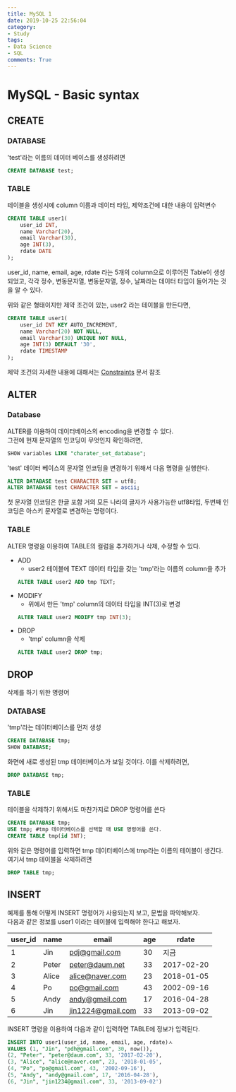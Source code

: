 ```yaml
---
title: MySQL 1
date: 2019-10-25 22:56:04
category: 
- Study
tags: 
- Data Science
- SQL
comments: True
---
```

# MySQL - Basic syntax
## CREATE
### DATABASE
'test'라는 이름의 데이터 베이스를 생성하려면
```sql
CREATE DATABASE test;
```
### TABLE
테이블을 생성시에 column 이름과 데이터 타입, 제약조건에 대한 내용이 입력변수
```sql
CREATE TABLE user1(
    user_id INT,
    name Varchar(20),
    email Varchar(30),
    age INT(3),
    rdate DATE
);
```
user_id, name, email, age, rdate 라는 5개의 column으로 이루어진 Table이 생성되었고, 각각 정수, 변동문자열, 변동문자열, 정수, 날짜라는 데이터 타입이 들어가는 것을 알 수 있다.

위와 같은 형태이지만 제약 조건이 있는, user2 라는 테이블을 만든다면,
```sql
CREATE TABLE user1(
    user_id INT KEY AUTO_INCREMENT,
    name Varchar(20) NOT NULL,
    email Varchar(30) UNIQUE NOT NULL,
    age INT(3) DEFAULT '30',
    rdate TIMESTAMP
);
```
제약 조건의 자세한 내용에 대해서는 [Constraints](https://) 문서 참조
<!--more-->
## ALTER
### Database
ALTER를 이용하여 데이터베이스의 encoding을 변경할 수 있다.</br>
그전에 현재 문자열의 인코딩이 무엇인지 확인하려면,
```sql
SHOW variables LIKE "charater_set_database";
```

'test' 데이터 베이스의 문자열 인코딩을 변경하기 위해서 다음 명령을 실행한다.
```sql
ALTER DATABASE test CHARACTER SET = utf8;
ALTER DATABASE test CHARACTER SET = ascii;
```
첫 문자열 인코딩은 한글 포함 거의 모든 나라의 글자가 사용가능한 utf8타입, 두번째 인코딩은 아스키 문자열로 변경하는 명령이다.
### TABLE
ALTER 명령을 이용하여 TABLE의 컬럼을 추가하거나 삭제, 수정할 수 있다.
- ADD
    - user2 테이블에 TEXT 데이터 타입을 갖는 'tmp'라는 이름의 column을 추가
    ```sql
    ALTER TABLE user2 ADD tmp TEXT;
    ```
- MODIFY
    - 위에서 만든 'tmp' column의 데이터 타입을 INT(3)로 변경
    ```sql
    ALTER TABLE user2 MODIFY tmp INT(3);
    ```
- DROP
    - 'tmp' column을 삭제
    ```sql
    ALTER TABLE user2 DROP tmp;
    ```

## DROP
삭제를 하기 위한 명령어
### DATABASE
'tmp'라는 데이터베이스를 먼저 생성
```sql
CREATE DATABASE tmp;
SHOW DATABASE;
```
화면에 새로 생성된 tmp 데이터베이스가 보일 것이다. 이를 삭제하려면,
```sql
DROP DATABASE tmp;
```

### TABLE
테이블을 삭제하기 위해서도 마찬가지로 DROP 명령어를 쓴다
```sql
CREATE DATABASE tmp;
USE tmp; #tmp 데이터베이스를 선택할 때 USE 명령어를 쓴다.
CREATE TABLE tmp(id INT);
```
위와 같은 명령어를 입력하면 tmp 데이터베이스에 tmp라는 이름의 테이블이 생긴다. </br>
여기서 tmp 테이블을 삭제하려면
```sql
DROP TABLE tmp;
```
## INSERT
예제를 통해 어떻게 INSERT 명령어가 사용되는지 보고, 문법을 파악해보자. </br>
다음과 같은 정보를 user1 이라는 테이블에 입력해야 한다고 해보자.</br>

user_id | name | email | age | rdate
---|---|---|---|---|
1 | Jin | pdj@gmail.com | 30 | 지금
2 | Peter| peter@daum.net | 33 | 2017-02-20
3 | Alice|alice@naver.com|23|2018-01-05
4 | Po | po@gmail.com|43|2002-09-16
5 |Andy|andy@gmail.com|17|2016-04-28
6 |Jin|jin1224@gmail.com|33|2013-09-02

INSERT 명령을 이용하여 다음과 같이 입력하면 TABLE에 정보가 입력된다.

```sql
INSERT INTO user1(user_id, name, email, age, rdate)ㅅ
VALUES (1, "Jin", "pdh@gmail.com", 30, now()),
(2, "Peter", "peter@daum.com", 33, '2017-02-20'),
(3, "Alice", "alice@naver.com", 23, '2018-01-05',
(4, "Po", "po@gmail.com", 43, '2002-09-16'),
(5, "Andy", "andy@gmail.com", 17, '2016-04-28'),
(6, "Jin", "jin1234@gmail.com", 33, '2013-09-02')
```
